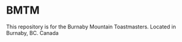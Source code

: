 BMTM
====


This repository is for the Burnaby Mountain Toastmasters. Located in Burnaby, BC. Canada